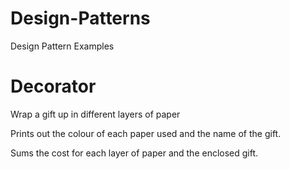 Design-Patterns
===============

Design Pattern Examples


Decorator
===============

Wrap a gift up in different layers of paper

Prints out the colour of each paper used and the name of the gift.

Sums the cost for each layer of paper and the enclosed gift.
